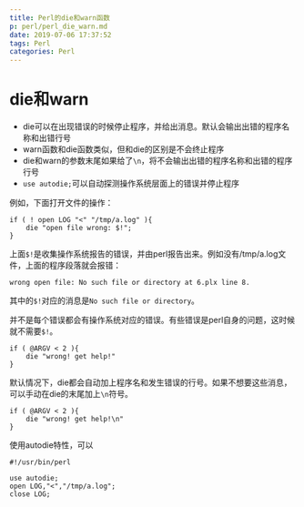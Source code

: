 ```yaml
---
title: Perl的die和warn函数
p: perl/perl_die_warn.md
date: 2019-07-06 17:37:52
tags: Perl
categories: Perl
---
```


# die和warn

- die可以在出现错误的时候停止程序，并给出消息。默认会输出出错的程序名称和出错行号
- warn函数和die函数类似，但和die的区别是不会终止程序
- die和warn的参数末尾如果给了`\n`，将不会输出出错的程序名称和出错的程序行号
- `use autodie;`可以自动探测操作系统层面上的错误并停止程序

例如，下面打开文件的操作：
```
if ( ! open LOG "<" "/tmp/a.log" ){
    die "open file wrong: $!";
}
```
上面`$!`是收集操作系统报告的错误，并由perl报告出来。例如没有/tmp/a.log文件，上面的程序段落就会报错：
```
wrong open file: No such file or directory at 6.plx line 8.
```

其中的`$!`对应的消息是`No such file or directory`。


并不是每个错误都会有操作系统对应的错误。有些错误是perl自身的问题，这时候就不需要`$!`。
```
if ( @ARGV < 2 ){
    die "wrong! get help!"
}
```

默认情况下，die都会自动加上程序名和发生错误的行号。如果不想要这些消息，可以手动在die的末尾加上`\n`符号。
```
if ( @ARGV < 2 ){
    die "wrong! get help!\n"
}
```

使用autodie特性，可以
```
#!/usr/bin/perl

use autodie;
open LOG,"<","/tmp/a.log";
close LOG;
```
